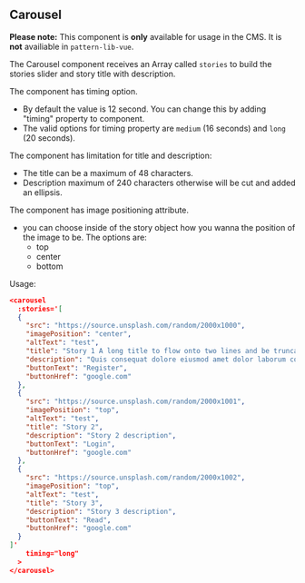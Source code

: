 ## Carousel

**Please note:** This component is **only** available for usage in the CMS.  It is **not** availiable in `pattern-lib-vue`.

The Carousel component receives an Array called `stories` to build the stories slider and story title with description. 

The component has timing option. 
 - By default the value is 12 second. You can change this by adding "timing" property to component. 
 - The valid options for timing property are `medium` (16 seconds) and `long` (20 seconds).

The component has limitation for title and description:
- The title can be a maximum of 48 characters.
- Description maximum of 240 characters otherwise will be cut and added an ellipsis.

The component has image positioning attribute. 
  - you can choose inside of the story object how you wanna the position of the image to be. The options are:
    -  top 
    -  center
    -  bottom

Usage:

```json
<carousel
  :stories='[
  {
    "src": "https://source.unsplash.com/random/2000x1000",
    "imagePosition": "center",
    "altText": "test",
    "title": "Story 1 A long title to flow onto two lines and be truncated to one line",
    "description": "Quis consequat dolore eiusmod amet dolor laborum consequat enim occaecat magna. Quis consequat dolore eiusmod amet dolor laborum consequat enim occaecat magna. Quis consequat dolore eiusmod amet dolor laborum consequat enim occaecat magna dolore eiusmod amet dolor laborum consequat enim occaecat magna.",
    "buttonText": "Register",
    "buttonHref": "google.com"
  },
  {
    "src": "https://source.unsplash.com/random/2000x1001",
    "imagePosition": "top",
    "altText": "test",
    "title": "Story 2",
    "description": "Story 2 description",
    "buttonText": "Login",
    "buttonHref": "google.com"
  },
  {
    "src": "https://source.unsplash.com/random/2000x1002",
    "imagePosition": "top",
    "altText": "test",
    "title": "Story 3",
    "description": "Story 3 description",
    "buttonText": "Read",
    "buttonHref": "google.com"
  }
]'
    timing="long"
  >
</carousel>
```